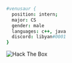 ```coffeescript
#venusaur { 
  position: intern; 
  major: CS
  gender: male
  languages: c++, java
  discord: libyan#0001
}

```

 <img src="http://www.hackthebox.eu/badge/image/171905" alt="Hack The Box"> 
